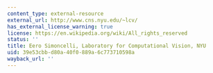 ```yaml
---
content_type: external-resource
external_url: http://www.cns.nyu.edu/~lcv/
has_external_license_warning: true
license: https://en.wikipedia.org/wiki/All_rights_reserved
status: ''
title: Eero Simoncelli, Laboratory for Computational Vision, NYU
uid: 39e53cbb-d80a-40f0-889a-6c773710598a
wayback_url: ''
---
```

